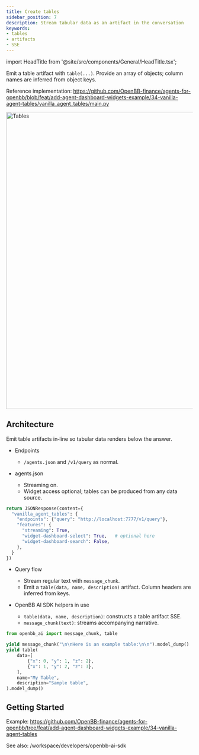 ```yaml
---
title: Create tables
sidebar_position: 7
description: Stream tabular data as an artifact in the conversation
keywords:
- tables
- artifacts
- SSE
---
```


import HeadTitle from '@site/src/components/General/HeadTitle.tsx';

<HeadTitle title="AI Features — Create tables | OpenBB Workspace Docs" />

Emit a table artifact with `table(...)`. Provide an array of objects; column names are inferred from object keys.

Reference implementation: https://github.com/OpenBB-finance/agents-for-openbb/blob/feat/add-agent-dashboard-widgets-example/34-vanilla-agent-tables/vanilla_agent_tables/main.py

<img className="pro-border-gradient" width="800" alt="Tables" src="https://openbb-cms.directus.app/assets/9024844b-2b40-4878-80d0-4be2309a8297.png" />

## Architecture

Emit table artifacts in‑line so tabular data renders below the answer.

- Endpoints
  - `/agents.json` and `/v1/query` as normal.

- agents.json
  - Streaming on.
  - Widget access optional; tables can be produced from any data source.

```python
return JSONResponse(content={
  "vanilla_agent_tables": {
    "endpoints": {"query": "http://localhost:7777/v1/query"},
    "features": {
      "streaming": True,
      "widget-dashboard-select": True,   # optional here
      "widget-dashboard-search": False,
    },
  }
})
```

- Query flow
  - Stream regular text with `message_chunk`.
  - Emit a `table(data, name, description)` artifact. Column headers are inferred from keys.

- OpenBB AI SDK helpers in use
  - `table(data, name, description)`: constructs a table artifact SSE.
  - `message_chunk(text)`: streams accompanying narrative.

```python
from openbb_ai import message_chunk, table

yield message_chunk("\n\nHere is an example table:\n\n").model_dump()
yield table(
    data=[
        {"x": 0, "y": 1, "z": 2},
        {"x": 1, "y": 2, "z": 3},
    ],
    name="My Table",
    description="Sample table",
).model_dump()
```

## Getting Started

Example: https://github.com/OpenBB-finance/agents-for-openbb/tree/feat/add-agent-dashboard-widgets-example/34-vanilla-agent-tables

See also: /workspace/developers/openbb-ai-sdk
